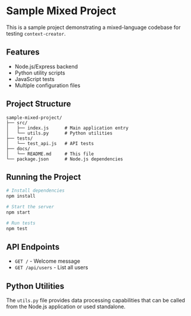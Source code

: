# Sample Mixed Project

This is a sample project demonstrating a mixed-language codebase for testing `context-creator`.

## Features

- Node.js/Express backend
- Python utility scripts
- JavaScript tests
- Multiple configuration files

## Project Structure

```
sample-mixed-project/
├── src/
│   ├── index.js      # Main application entry
│   └── utils.py      # Python utilities
├── tests/
│   └── test_api.js   # API tests
├── docs/
│   └── README.md     # This file
└── package.json      # Node.js dependencies
```

## Running the Project

```bash
# Install dependencies
npm install

# Start the server
npm start

# Run tests
npm test
```

## API Endpoints

- `GET /` - Welcome message
- `GET /api/users` - List all users

## Python Utilities

The `utils.py` file provides data processing capabilities that can be called from the Node.js application or used standalone.